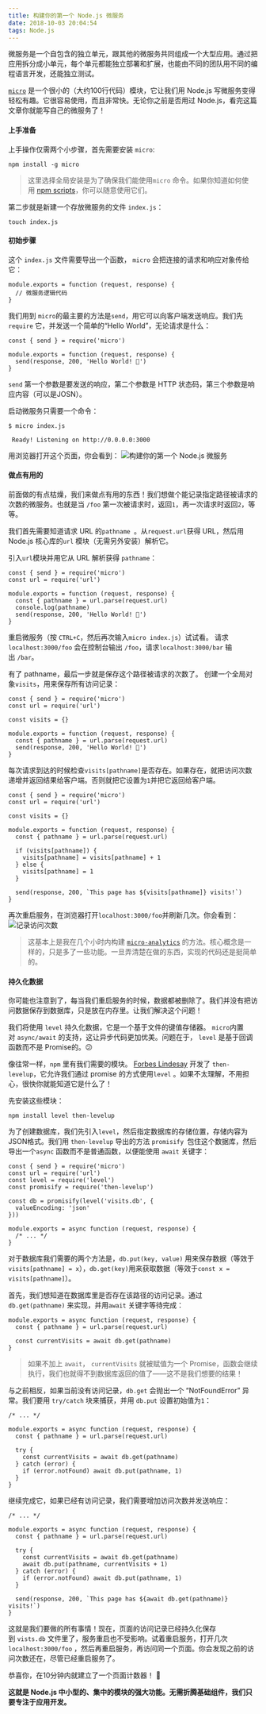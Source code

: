 ```yaml
---
title: 构建你的第一个 Node.js 微服务
date: 2018-10-03 20:04:54
tags: Node.js
---
```


微服务是一个自包含的独立单元，跟其他的微服务共同组成一个大型应用。通过把应用拆分成小单元，每个单元都能独立部署和扩展，也能由不同的团队用不同的编程语言开发，还能独立测试。

[`micro`](https://github.com/zeit/micro) 是一个很小的（大约100行代码）模块，它让我们用 Node.js 写微服务变得轻松有趣。它很容易使用，而且非常快。无论你之前是否用过 Node.js，看完这篇文章你就能写自己的微服务了！

#### 上手准备

上手操作仅需两个小步骤，首先需要安装 `micro`:

```
npm install -g micro

```

> 这里选择全局安装是为了确保我们能使用`micro` 命令。如果你知道如何使用 [npm scripts](https://mxstbr.blog/2016/01/npm-scripts/)，你可以随意使用它们。

第二步就是新建一个存放微服务的文件 `index.js`：

```
touch index.js

```
<!-- more -->
#### 初始步骤

这个 `index.js` 文件需要导出一个函数， `micro` 会把连接的请求和响应对象传给它：

```
module.exports = function (request, response) {
  // 微服务逻辑代码
}

```
我们用到 `micro`的最主要的方法是`send`，用它可以向客户端发送响应。我们先`require` 它，并发送一个简单的“Hello World”，无论请求是什么：

```
const { send } = require('micro')

module.exports = function (request, response) {
  send(response, 200, 'Hello World! 👋')
}

```

`send` 第一个参数是要发送的响应，第二个参数是 HTTP 状态码，第三个参数是响应内容（可以是JOSN）。

启动微服务只需要一个命令：


```
$ micro index.js

 Ready! Listening on http://0.0.0.0:3000

```

用浏览器打开这个页面，你会看到：
![构建你的第一个 Node.js 微服务](/uploads/1618526-8a2609d197466811.webp)

#### 做点有用的

前面做的有点枯燥，我们来做点有用的东西！我们想做个能记录指定路径被请求的次数的微服务。也就是当 `/foo` 第一次被请求时，返回`1`，再一次请求时返回`2`，等等。

我们首先需要知道请求 URL 的`pathname `。从`request.url`获得 URL，然后用 Node.js 核心库的`url` 模块（无需另外安装）解析它。

引入`url`模块并用它从 URL 解析获得 `pathname`：

```
const { send } = require('micro')
const url = require('url')

module.exports = function (request, response) {
  const { pathname } = url.parse(request.url)
  console.log(pathname)
  send(response, 200, 'Hello World! 👋')
}

```

重启微服务（按 `CTRL+C`，然后再次输入`micro index.js`）试试看。
请求`localhost:3000/foo` 会在控制台输出 `/foo`，请求`localhost:3000/bar` 输出 `/bar`。

有了 pathname，最后一步就是保存这个路径被请求的次数了。
创建一个全局对象`visits`，用来保存所有访问记录：

```
const { send } = require('micro')
const url = require('url')

const visits = {}

module.exports = function (request, response) {
  const { pathname } = url.parse(request.url)
  send(response, 200, 'Hello World! 👋')
}

```
每次请求到达的时候检查`visits[pathname]`是否存在。如果存在，就把访问次数递增并返回结果给客户端。否则就把它设置为`1`并把它返回给客户端。

```
const { send } = require('micro')
const url = require('url')

const visits = {}

module.exports = function (request, response) {
  const { pathname } = url.parse(request.url)

  if (visits[pathname]) {
    visits[pathname] = visits[pathname] + 1
  } else {
    visits[pathname] = 1
  }

  send(response, 200, `This page has ${visits[pathname]} visits!`)
}

```

再次重启服务，在浏览器打开`localhost:3000/foo`并刷新几次。你会看到：
![记录访问次数](/uploads/1618526-616042c19216d2b4.webp)

> 这基本上是我在几个小时内构建 [`micro-analytics`](https://github.com/mxstbr/micro-analytics) 的方法。核心概念是一样的，只是多了一些功能。一旦弄清楚在做的东西，实现的代码还是挺简单的。

#### 持久化数据

你可能也注意到了，每当我们重启服务的时候，数据都被删除了。我们并没有把访问数据保存到数据库，只是放在内存里。让我们解决这个问题！

我们将使用 `level` 持久化数据，它是一个基于文件的键值存储器。 `micro`内置对 `async/await` 的支持，这让异步代码更加优美。问题在于， `level` 是基于回调函数而不是 Promise的。😕

像往常一样，`npm` 里有我们需要的模块。 [Forbes Lindesay](https://twitter.com/ForbesLindesay) 开发了 `then-levelup`，它允许我们通过 promise 的方式使用`level` 。如果不太理解，不用担心，很快你就能知道它是什么了！

先安装这些模块：

```
npm install level then-levelup

```
为了创建数据库，我们先引入`level`，然后指定数据库的存储位置，存储内容为JSON格式。我们用 `then-levelup` 导出的方法 `promisify `包住这个数据库，然后导出一个`async` 函数而不是普通函数，以便能使用 `await` 关键字：

```
const { send } = require('micro')
const url = require('url')
const level = require('level')
const promisify = require('then-levelup')

const db = promisify(level('visits.db', {
  valueEncoding: 'json'
}))

module.exports = async function (request, response) {
  /* ... */
}

```

对于数据库我们需要的两个方法是，`db.put(key, value)` 用来保存数据（等效于`visits[pathname] = x`），`db.get(key)`用来获取数据（等效于`const x = visits[pathname]`）。

首先，我们想知道在数据库里是否存在该路径的访问记录。通过 `db.get(pathname)` 来实现，并用`await` 关键字等待完成：

```
module.exports = async function (request, response) {
  const { pathname } = url.parse(request.url)

  const currentVisits = await db.get(pathname)
}

```

> 如果不加上 `await`， `currentVisits` 就被赋值为一个 Promise，函数会继续执行，我们也就得不到数据库返回的值了——这不是我们想要的结果！

与之前相反，如果当前没有访问记录，`db.get` 会抛出一个 “NotFoundError” 异常。我们要用 `try/catch` 块来捕获，并用 `db.put` 设置初始值为`1`：

```
/* ... */

module.exports = async function (request, response) {
  const { pathname } = url.parse(request.url)

  try {
    const currentVisits = await db.get(pathname)
  } catch (error) {
    if (error.notFound) await db.put(pathname, 1)
  }
}

```
继续完成它，如果已经有访问记录，我们需要增加访问次数并发送响应：

```
/* ... */

module.exports = async function (request, response) {
  const { pathname } = url.parse(request.url)

  try {
    const currentVisits = await db.get(pathname)
    await db.put(pathname, currentVisits + 1)
  } catch (error) {
    if (error.notFound) await db.put(pathname, 1)
  }

  send(response, 200, `This page has ${await db.get(pathname)} visits!`)
}

```
这就是我们要做的所有事情！现在，页面的访问记录已经持久化保存到 `vists.db` 文件里了，服务重启也不受影响。试着重启服务，打开几次 `localhost:3000/foo` ，然后再重启服务，再访问同一个页面。你会发现之前的访问次数还在，尽管已经重启服务了。

恭喜你，在10分钟内就建立了一个页面计数器！ 🎉

**这就是 Node.js 中小型的、集中的模块的强大功能。无需折腾基础组件，我们只要专注于应用开发。**
